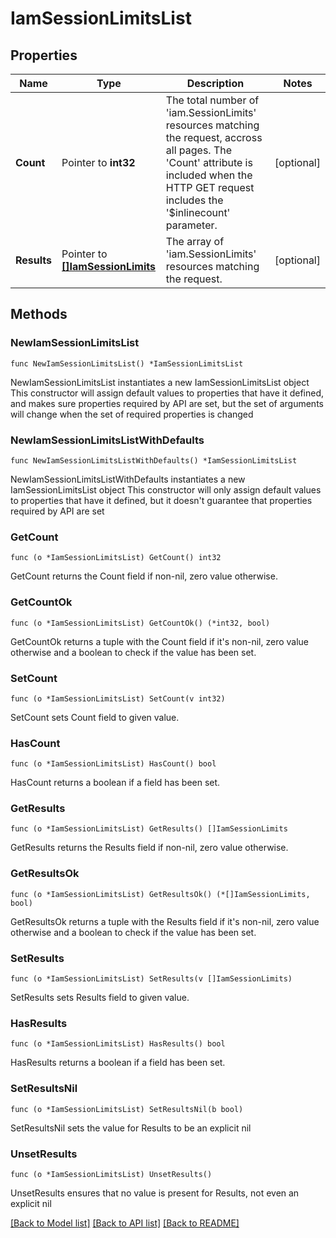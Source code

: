 # IamSessionLimitsList

## Properties

Name | Type | Description | Notes
------------ | ------------- | ------------- | -------------
**Count** | Pointer to **int32** | The total number of &#39;iam.SessionLimits&#39; resources matching the request, accross all pages. The &#39;Count&#39; attribute is included when the HTTP GET request includes the &#39;$inlinecount&#39; parameter. | [optional] 
**Results** | Pointer to [**[]IamSessionLimits**](IamSessionLimits.md) | The array of &#39;iam.SessionLimits&#39; resources matching the request. | [optional] 

## Methods

### NewIamSessionLimitsList

`func NewIamSessionLimitsList() *IamSessionLimitsList`

NewIamSessionLimitsList instantiates a new IamSessionLimitsList object
This constructor will assign default values to properties that have it defined,
and makes sure properties required by API are set, but the set of arguments
will change when the set of required properties is changed

### NewIamSessionLimitsListWithDefaults

`func NewIamSessionLimitsListWithDefaults() *IamSessionLimitsList`

NewIamSessionLimitsListWithDefaults instantiates a new IamSessionLimitsList object
This constructor will only assign default values to properties that have it defined,
but it doesn't guarantee that properties required by API are set

### GetCount

`func (o *IamSessionLimitsList) GetCount() int32`

GetCount returns the Count field if non-nil, zero value otherwise.

### GetCountOk

`func (o *IamSessionLimitsList) GetCountOk() (*int32, bool)`

GetCountOk returns a tuple with the Count field if it's non-nil, zero value otherwise
and a boolean to check if the value has been set.

### SetCount

`func (o *IamSessionLimitsList) SetCount(v int32)`

SetCount sets Count field to given value.

### HasCount

`func (o *IamSessionLimitsList) HasCount() bool`

HasCount returns a boolean if a field has been set.

### GetResults

`func (o *IamSessionLimitsList) GetResults() []IamSessionLimits`

GetResults returns the Results field if non-nil, zero value otherwise.

### GetResultsOk

`func (o *IamSessionLimitsList) GetResultsOk() (*[]IamSessionLimits, bool)`

GetResultsOk returns a tuple with the Results field if it's non-nil, zero value otherwise
and a boolean to check if the value has been set.

### SetResults

`func (o *IamSessionLimitsList) SetResults(v []IamSessionLimits)`

SetResults sets Results field to given value.

### HasResults

`func (o *IamSessionLimitsList) HasResults() bool`

HasResults returns a boolean if a field has been set.

### SetResultsNil

`func (o *IamSessionLimitsList) SetResultsNil(b bool)`

 SetResultsNil sets the value for Results to be an explicit nil

### UnsetResults
`func (o *IamSessionLimitsList) UnsetResults()`

UnsetResults ensures that no value is present for Results, not even an explicit nil

[[Back to Model list]](../README.md#documentation-for-models) [[Back to API list]](../README.md#documentation-for-api-endpoints) [[Back to README]](../README.md)



